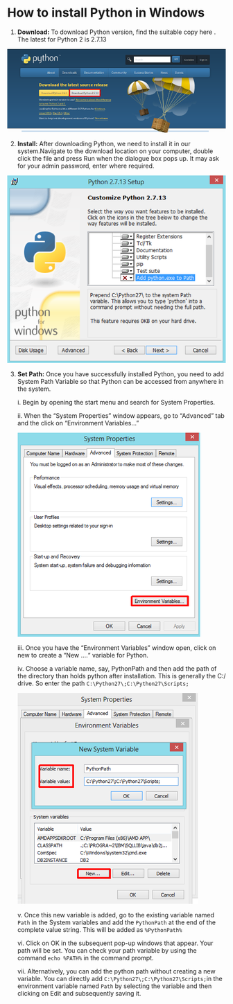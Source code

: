# How to install Python in Windows

1. **Download:** To download Python version, find the suitable copy here . The latest for Python 2 is 2.7.13

![python.org](/img/python-download.png)

2. **Install:** After downloading Python, we need to install it in our system.Navigate to the download location on your computer, double click the file and press Run when the dialogue box pops up. It may ask for your admin password, enter where required.

![python install](/img/python_add.png)

3. **Set Path:** Once you have successfully installed Python, you need to add System Path Variable so that Python can be accessed from anywhere in the system.

    i. Begin by opening the start menu and search for System Properties.

    ii. When the “System Properties” window appears, go to “Advanced” tab and the click on “Environment Variables…”


	![Environment variable](/img/python_path_variable.png)


    iii. Once you have the “Environment Variables” window open, click on new to create a “New ….“ variable for Python.

    iv. Choose a variable name, say, PythonPath and then add the path of the directory than holds python after installation. This is generally the C:/ drive. So enter the path `C:\Python27\;C:\Python27\Scripts;`


	![Python path](/img/pythonpath.png)



    v. Once this new variable is added, go to the existing variable named `Path` in the System variables and add the `PythonPath` at the end of the complete value string. This will be added as `%PythonPath%`

    vi. Click on OK in the subsequent pop-up windows that appear. Your path will be set. You can check your path variable by using the command `echo %PATH%` in the command prompt.

    vii. Alternatively, you can add the python path without creating a new variable. You can directly add `C:\Python27\;C:\Python27\Scripts;`in the environment variable named `Path` by selecting the variable and then clicking on Edit and subsequently saving it.
